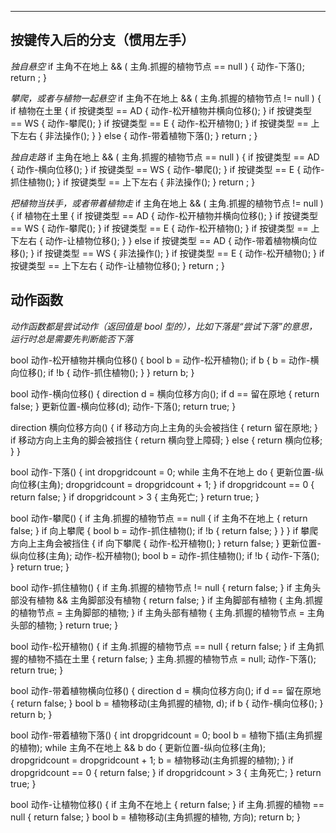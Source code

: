 
----

## 按键传入后的分支（惯用左手）

*独自悬空*
if 主角不在地上 && ( 主角.抓握的植物节点 == null )
{
	动作-下落();
	return ;
}

*攀爬，或者与植物一起悬空*
if 主角不在地上 && ( 主角.抓握的植物节点 != null )
{
	if 植物在土里
	{
		if 按键类型 == AD { 动作-松开植物并横向位移(); }
		if 按键类型 == WS { 动作-攀爬(); }
		if 按键类型 == E { 动作-松开植物(); }
		if 按键类型 == 上下左右 { 非法操作(); }
	}
	else
	{
		动作-带着植物下落();
	}
	return ;
}

*独自走路*
if 主角在地上 && ( 主角.抓握的植物节点 == null )
{
	if 按键类型 == AD { 动作-横向位移(); }
	if 按键类型 == WS { 动作-攀爬(); }
	if 按键类型 == E { 动作-抓住植物(); }
	if 按键类型 == 上下左右 { 非法操作(); }
	return ;
}

*把植物当扶手，或者带着植物走*
if 主角在地上 && ( 主角.抓握的植物节点 != null )
{
	if 植物在土里
	{
		if 按键类型 == AD { 动作-松开植物并横向位移(); }
		if 按键类型 == WS { 动作-攀爬(); }
		if 按键类型 == E { 动作-松开植物(); }
		if 按键类型 == 上下左右 { 动作-让植物位移(); }
	}
	else
		if 按键类型 == AD { 动作-带着植物横向位移(); }
		if 按键类型 == WS { 非法操作(); }
		if 按键类型 == E { 动作-松开植物(); }
		if 按键类型 == 上下左右 { 动作-让植物位移(); }
	return ;
}

## 动作函数

*动作函数都是尝试动作（返回值是 bool 型的），比如下落是“尝试下落”的意思，运行时总是需要先判断能否下落*

bool 动作-松开植物并横向位移()
{
	bool b = 动作-松开植物(); 
	if b 
	{ 
		b = 动作-横向位移(); 
		if !b { 动作-抓住植物(); }
	}
	return b;
}

bool 动作-横向位移()
{
	direction d = 横向位移方向();
	if d == 留在原地 { return false; }
	更新位置-横向位移(d);
	动作-下落();
	return true;
}

direction 横向位移方向()
{
	if 移动方向上主角的头会被挡住 { return 留在原地; }
	if 移动方向上主角的脚会被挡住 { return 横向登上障碍; }
	else { return 横向位移; }
}

bool 动作-下落()
{
	int dropgridcount = 0;
	while 主角不在地上 do
	{
		更新位置-纵向位移(主角);
		dropgridcount = dropgridcount + 1;
	}
	if dropgridcount == 0 { return false; }
	if dropgridcount > 3 { 主角死亡; }
	return true;
}

bool 动作-攀爬()
{
	if 主角.抓握的植物节点 == null
	{
		if 主角不在地上 { return false; }
		if 向上攀爬
		{
			bool b = 动作-抓住植物();
			if !b { return false; }
		}
	}
	if 攀爬方向上主角会被挡住
	{ 
		if 向下攀爬 { 动作-松开植物(); }
		return false; 
	}
	更新位置-纵向位移(主角);
	动作-松开植物();
	bool b = 动作-抓住植物();
	if !b { 动作-下落(); }
	return true;
}

bool 动作-抓住植物()
{
	if 主角.抓握的植物节点 != null { return false; }
	if 主角头部没有植物 && 主角脚部没有植物 { return false; }
	if 主角脚部有植物 { 主角.抓握的植物节点 = 主角脚部的植物; }
	if 主角头部有植物 { 主角.抓握的植物节点 = 主角头部的植物; }
	return true;
}

bool 动作-松开植物()
{
	if 主角.抓握的植物节点 == null { return false; }
	if 主角抓握的植物不插在土里 { return false; }
	主角.抓握的植物节点 = null;
	动作-下落();
	return true;
}

bool 动作-带着植物横向位移()
{
	direction d = 横向位移方向();
	if d == 留在原地 { return false; }
	bool b = 植物移动(主角抓握的植物, d);
	if b { 动作-横向位移(); }
	return b;
}

bool 动作-带着植物下落()
{
	int dropgridcount = 0;
	bool b = 植物下插(主角抓握的植物);
	while 主角不在地上 && b do
	{
		更新位置-纵向位移(主角);
		dropgridcount = dropgridcount + 1;
		b = 植物移动(主角抓握的植物); 
	}
	if dropgridcount == 0 { return false; }
	if dropgridcount > 3 { 主角死亡; }
	return true;
}

bool 动作-让植物位移()
{
	if 主角不在地上 { return false; }
	if 主角.抓握的植物 == null { return false; }
	bool b = 植物移动(主角抓握的植物, 方向); 
	return b;
}
